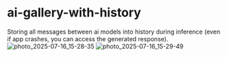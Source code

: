 # ai-gallery-with-history
Storing all messages between ai models into history during inference (even if app crashes, you can access the generated response).
![photo_2025-07-16_15-28-35](https://github.com/user-attachments/assets/6db6549f-8e5f-4e23-8c95-04d41ee2036f)
![photo_2025-07-16_15-29-49](https://github.com/user-attachments/assets/339947f6-0d0b-43b5-9dea-08170bcff38a)


